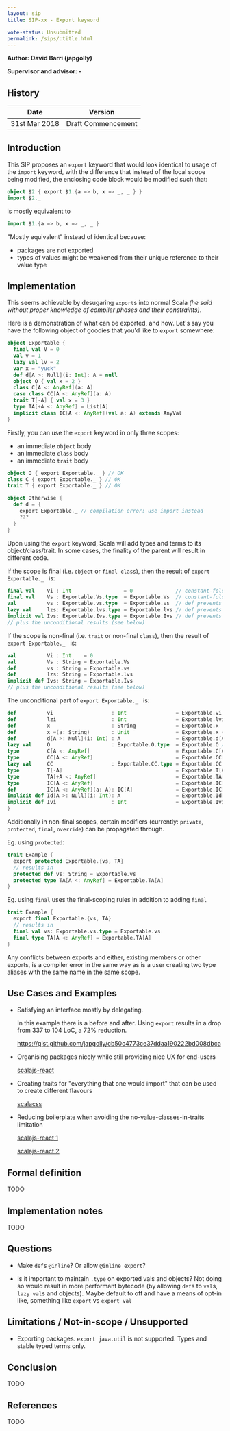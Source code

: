 ```yaml
---
layout: sip
title: SIP-xx - Export keyword

vote-status: Unsubmitted
permalink: /sips/:title.html
---
```


**Author: David Barri (japgolly)**

**Supervisor and advisor: -**

## History

| Date          | Version            |
|---------------|--------------------|
| 31st Mar 2018 | Draft Commencement |


## Introduction

This SIP proposes an `export` keyword that would look identical to usage of the `import` keyword,
with the difference that instead of the local scope being modified, the enclosing code block would
be modified such that:

```scala
object $2 { export $1.{a => b, x => _, _ } }
import $2._
```

is mostly equivalent to

```scala
import $1.{a => b, x => _, _ }
```

"Mostly equivalent" instead of identical because:

* packages are not exported
* types of values might be weakened from their unique reference to their value type


## Implementation

This seems achievable by desugaring `export`s into normal Scala
*(he said without proper knowledge of compiler phases and their constraints)*.

Here is a demonstration of what can be exported, and how.
Let's say you have the following object of goodies that you'd like to `export` somewhere:

```scala
object Exportable {
  final val V = 0
  val v = 1
  lazy val lv = 2
  var x = "yuck"
  def d[A >: Null](i: Int): A = null
  object O { val x = 2 }
  class C[A <: AnyRef](a: A)
  case class CC[A <: AnyRef](a: A)
  trait T[-A] { val x = 3 }
  type TA[+A <: AnyRef] = List[A]
  implicit class IC[A <: AnyRef](val a: A) extends AnyVal
}
```

Firstly, you can use the `export` keyword in only three scopes:
* an immediate `object` body
* an immediate `class` body
* an immediate `trait` body

```scala
object O { export Exportable._ } // OK
class C { export Exportable._ } // OK
trait T { export Exportable._ } // OK

object Otherwise {
  def d = {
    export Exportable._ // compilation error: use import instead
    ???
  }
}
```

Upon using the `export` keyword, Scala will add types and terms to its object/class/trait.
In some cases, the finality of the parent will result in different code.

If the scope is final (i.e. `object` or `final class`), then the result of `export Exportable._ ` is:

```scala
final val    Vi : Int                 = 0              // constant-fold value already (?)
final val    Vs : Exportable.Vs.type  = Exportable.Vs  // constant-folding(?) + type equality
val          vs : Exportable.vs.type  = Exportable.vs  // def prevents this.vs.type
lazy val     lzs: Exportable.lvs.type = Exportable.lvs // def prevents this.lvs.type
implicit val Ivs: Exportable.Ivs.type = Exportable.Ivs // def prevents this.vs.type
// plus the unconditional results (see below)
```

If the scope is non-final (i.e. `trait` or non-final `class`), then the result of `export Exportable._ ` is:

```scala
val          Vi : Int    = 0
val          Vs : String = Exportable.Vs
def          vs : String = Exportable.vs
def          lzs: String = Exportable.lvs
implicit def Ivs: String = Exportable.Ivs
// plus the unconditional results (see below)
```

The unconditional part of `export Exportable._ ` is:

```scala
def          vi                   : Int                = Exportable.vi // .type not available on primitives
def          lzi                  : Int                = Exportable.lvi // .type not available on primitives
def          x                    : String             = Exportable.x
def          x_=(a: String)       : Unit               = Exportable.x = a
def          d[A >: Null](i: Int) : A                  = Exportable.d[A](i)
lazy val     O                    : Exportable.O.type  = Exportable.O // def prevents v.type
type         C[A <: AnyRef]                            = Exportable.C[A]
type         CC[A <: AnyRef]                           = Exportable.CC[A]
lazy val     CC                   : Exportable.CC.type = Exportable.CC // def prevents v.type
type         T[-A]                                     = Exportable.T[A]
type         TA[+A <: AnyRef]                          = Exportable.TA[A]
type         IC[A <: AnyRef]                           = Exportable.IC[A]
def          IC[A <: AnyRef](a: A): IC[A]              = Exportable.IC[A](a)
implicit def Id[A >: Null](i: Int): A                  = Exportable.Id[A](i)
implicit def Ivi                  : Int                = Exportable.Ivi // .type not available on primitives
}
```

Additionally in non-final scopes, certain modifiers
(currently: `private`, `protected`, `final`, `override`)
can be propagated through.

Eg. using `protected`:
```scala
trait Example {
  export protected Exportable.{vs, TA}
  // results in
  protected def vs: String = Exportable.vs
  protected type TA[A <: AnyRef] = Exportable.TA[A]
}
```

Eg. using `final` uses the final-scoping rules in addition to adding `final`
```scala
trait Example {
  export final Exportable.{vs, TA}
  // results in
  final val vs: Exportable.vs.type = Exportable.vs
  final type TA[A <: AnyRef] = Exportable.TA[A]
}
```

Any conflicts between exports and either, existing members or other exports,
is a compiler error in the same way as is a user creating two type aliases with the
same name in the same scope.


## Use Cases and Examples

* Satisfying an interface mostly by delegating.

  In this example there is a before and after.
  Using `export` results in a drop from 337 to 104 LoC, a 72% reduction.

  https://gist.github.com/japgolly/cb50c4773ce37ddaa190222bd008dbca

* Organising packages nicely while still providing nice UX for end-users

  [scalajs-react](https://github.com/japgolly/scalajs-react/blob/v1.2.0/core/src/main/scala/japgolly/scalajs/react/package.scala#L26-L41)

* Creating traits for "everything that one would import" that can be used to create different flavours

  [scalacss](https://github.com/japgolly/scalacss/blob/master/core/shared/src/main/scala/scalacss/defaults/Exports.scala)

* Reducing boilerplate when avoiding the no-value-classes-in-traits limitation

  [scalajs-react 1](https://github.com/japgolly/scalajs-react/blob/v1.2.0/scalaz-7.2/src/main/scala/japgolly/scalajs/react/internal/ScalazReactExt.scala#L59-L63)

  [scalajs-react 2](https://github.com/japgolly/scalajs-react/blob/v1.2.0/scalaz-7.2/src/main/scala/japgolly/scalajs/react/internal/ScalazReactState.scala#L36-L39)


## Formal definition
TODO


## Implementation notes
TODO


## Questions

* Make `def`s `@inline`? Or allow `@inline export`?

* Is it important to maintain `.type` on exported vals and objects?
  Not doing so would result in more performant bytecode
  (by allowing `def`s to `val`s, `lazy val`s and objects).
  Maybe default to off and have a means of opt-in like, something like `export` vs `export val`


## Limitations / Not-in-scope / Unsupported

* Exporting packages. `export java.util` is not supported. Types and stable typed terms only.


## Conclusion
TODO


## References
TODO
